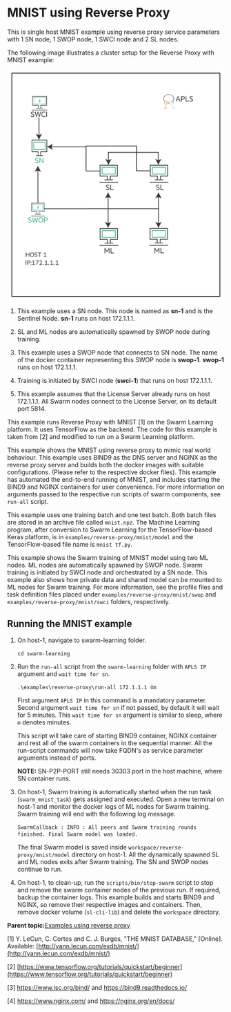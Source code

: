 # MNIST using Reverse Proxy

This is single host MNIST example using reverse proxy service parameters with 1 SN node, 1 SWOP node, 1 SWCI node and 2 SL nodes.

The following image illustrates a cluster setup for the Reverse Proxy with MNIST example:

![](/docs/User/GUID-D9C8F73B-BAFB-41E2-9B70-02C628836B96-high.png)

1.  This example uses a SN node. This node is named as **sn-1** and is the Sentinel Node. **sn-1** runs on host 172.1.1.1.

2.  SL and ML nodes are automatically spawned by SWOP node during training.

3.  This example uses a SWOP node that connects to SN node. The name of the docker container representing this SWOP node is **swop-1**. **swop-1** runs on host 172.1.1.1.

4.  Training is initiated by SWCI node \(**swci-1**\) that runs on host 172.1.1.1.

5.  This example assumes that the License Server already runs on host 172.1.1.1. All Swarm nodes connect to the License Server, on its default port 5814.


This example runs Reverse Proxy with MNIST [1] on the Swarm Learning platform. It uses TensorFlow as the backend. The code for this example is taken from [2] and modified to run on a Swarm Learning platform.

This example shows the MNIST using reverse proxy to mimic real world behaviour. This example uses BIND9 as the DNS server and NGINX as the reverse proxy server and builds both the docker images with suitable configurations. \(Please refer to the respective docker files\). This example has automated the end-to-end running of MNIST, and includes starting the BIND9 and NGINX containers for user convenience. For more information on arguments passed to the respective run scripts of swarm components, see `run-all` script.

This example uses one training batch and one test batch. Both batch files are stored in an archive file called `mnist.npz`. The Machine Learning program, after conversion to Swarm Learning for the TensorFlow-based Keras platform, is in `examples/reverse-proxy/mnist/model` and the TensorFlow-based file name is `mnist tf.py`.

This example shows the Swarm training of MNIST model using two ML nodes. ML nodes are automatically spawned by SWOP node. Swarm training is initiated by SWCI node and orchestrated by a SN node. This example also shows how private data and shared model can be mounted to ML nodes for Swarm training. For more information, see the profile files and task definition files placed under `examples/reverse-proxy/mnist/swop` and `examples/reverse-proxy/mnist/swci` folders, respectively.

## Running the MNIST example

1.  On host-1, navigate to swarm-learning folder.

    ``` {#CODEBLOCK_MYT_33W_NVB}
    cd swarm-learning
    ```

2.  Run the `run-all` script from the `swarm-learning` folder with `APLS IP` argument and `wait time for sn`.

    ``` {#CODEBLOCK_LQT_DNY_NVB}
    .\examples\reverse-proxy\run-all 172.1.1.1 4m
    ```

    First argument `APLS IP` in this command is a mandatory parameter. Second argument `wait time for sn` if not passed, by default it will wait for 5 minutes. This `wait time for sn` argument is similar to sleep, where `m` denotes minutes.

    This script will take care of starting BIND9 container, NGINX container and rest all of the swarm containers in the sequential manner. All the run-script commands will now take FQDN's as service parameter arguments instead of ports.

    **NOTE:** SN-P2P-PORT still needs 30303 port in the host machine, where SN container runs.

3.  On host-1, Swarm training is automatically started when the run task \(`swarm_mnist_task`\) gets assigned and executed. Open a new terminal on host-1 and monitor the docker logs of ML nodes for Swarm training. Swarm training will end with the following log message.

    ``` {#CODEBLOCK_T4Y_2JW_NVB}
    SwarmCallback : INFO : All peers and Swarm training rounds finished. Final Swarm model was loaded.
    ```

    The final Swarm model is saved inside `workspace/reverse-proxy/mnist/model` directory on host-1. All the dynamically spawned SL and ML nodes exits after Swarm training. The SN and SWOP nodes continue to run.

4.  On host-1, to clean-up, run the `scripts/bin/stop-swarm` script to stop and remove the swarm container nodes of the previous run. If required, backup the container logs. This example builds and starts BIND9 and NGINX, so remove their respective images and containers. Then, remove docker volume \(`sl-cli-lib`\) and delete the `workspace` directory.


**Parent topic:**[Examples using reverse proxy](GUID-DD2A624E-30B8-4FCD-A23F-014AE0D76452.md)

[1]	Y. LeCun, C. Cortes and C. J. Burges, "THE MNIST DATABASE," [Online]. Available: [http://yann.lecun.com/exdb/mnist/](http://yann.lecun.com/exdb/mnist/)  

[2] [https://www.tensorflow.org/tutorials/quickstart/beginner](https://www.tensorflow.org/tutorials/quickstart/beginner)

[3] https://www.isc.org/bind/ and https://bind9.readthedocs.io/

[4] https://www.nginx.com/ and https://nginx.org/en/docs/



